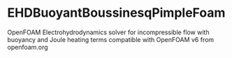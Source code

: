# EHDBuoyantBoussinesqPimpleFoam
OpenFOAM Electrohydrodynamics solver for incompressible flow with buoyancy and Joule heating terms</b>
compatible with OpenFOAM v6 from openfoam.org

